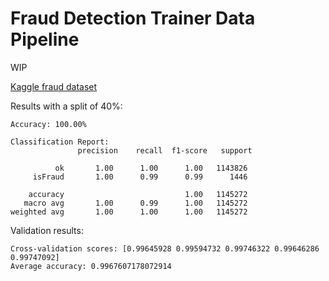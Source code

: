 Fraud Detection Trainer Data Pipeline
====

WIP

[Kaggle fraud dataset ](https://www.kaggle.com/datasets/ealaxi/paysim1/data)

Results with a split of 40%:

```
Accuracy: 100.00%

Classification Report:
               precision    recall  f1-score   support

          ok       1.00      1.00      1.00   1143826
     isFraud       1.00      0.99      0.99      1446

    accuracy                           1.00   1145272
   macro avg       1.00      0.99      1.00   1145272
weighted avg       1.00      1.00      1.00   1145272

```

Validation results:

```
Cross-validation scores: [0.99645928 0.99594732 0.99746322 0.99646286 0.99747092]
Average accuracy: 0.9967607178072914
```
```
```
